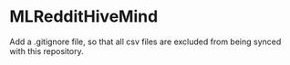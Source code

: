 # MLRedditHiveMind

Add a .gitignore file, so that all csv files are excluded from being synced with this repository.
